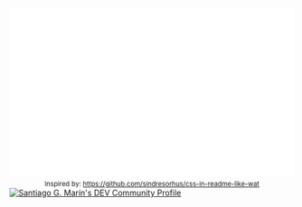 <div align="center">
	<br>
	<a href="https://raw.githubusercontent.com/stgogm/stgogm/master/header.svg">
		<img src="header.svg" width="800" height="300">
	</a>
	<br>
	<small>Inspired by: <a href="https://github.com/sindresorhus/css-in-readme-like-wat">https://github.com/sindresorhus/css-in-readme-like-wat</a></small>
</div>

<a href="https://dev.to/stgogm" target="_blank">
  <img src="https://d2fltix0v2e0sb.cloudfront.net/dev-badge.svg" alt="Santiago G. Marín's DEV Community Profile" height="30" width="30">
</a>
